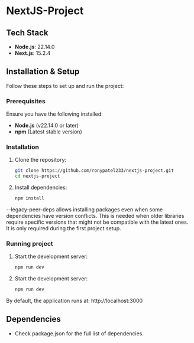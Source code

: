 # NextJS-Project

## Tech Stack
- **Node.js**: 22.14.0
- **Next.js**: 15.2.4


## Installation & Setup
Follow these steps to set up and run the project:

### Prerequisites
Ensure you have the following installed:
- **Node.js** (v22.14.0 or later)
- **npm** (Latest stable version)

### Installation
1. Clone the repository:
   ```sh
   git clone https://github.com/ronypatel233/nextjs-project.git
   cd nextjs-project

2. Install dependencies:
   ```sh
   npm install 
   
--legacy-peer-deps allows installing packages even when some dependencies have version conflicts. This is needed when older libraries require specific versions that might not be compatible with the latest ones. It is only required during the first project setup.

### Running project
1. Start the development server:
   ```sh
   npm run dev

2. Start the development server:
   ```sh
   npm run dev
By default, the application runs at: http://localhost:3000

## Dependencies
- Check package.json for the full list of dependencies.
   
